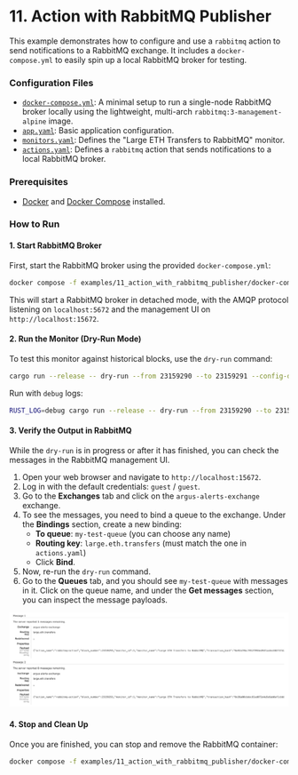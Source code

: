# 11. Action with RabbitMQ Publisher

This example demonstrates how to configure and use a `rabbitmq` action to send
notifications to a RabbitMQ exchange. It includes a `docker-compose.yml` to easily
spin up a local RabbitMQ broker for testing.

### Configuration Files

- [`docker-compose.yml`](./docker-compose.yml): A minimal setup to run a single-node RabbitMQ broker locally using the lightweight, multi-arch `rabbitmq:3-management-alpine` image.
- [`app.yaml`](../../docs/src/user_guide/config_app.md): Basic application configuration.
- [`monitors.yaml`](../../docs/src/user_guide/config_monitors.md): Defines the "Large ETH Transfers to RabbitMQ" monitor.
- [`actions.yaml`](../../docs/src/user_guide/config_actions.md): Defines a `rabbitmq` action that sends notifications to a local RabbitMQ broker.

### Prerequisites

- [Docker](https://www.docker.com/get-started) and [Docker Compose](https://docs.docker.com/compose/install/) installed.

### How to Run

#### 1. Start RabbitMQ Broker

First, start the RabbitMQ broker using the provided `docker-compose.yml`:

```bash
docker compose -f examples/11_action_with_rabbitmq_publisher/docker-compose.yml up -d
```

This will start a RabbitMQ broker in detached mode, with the AMQP protocol listening on `localhost:5672` and the management UI on `http://localhost:15672`.

#### 2. Run the Monitor (Dry-Run Mode)

To test this monitor against historical blocks, use the `dry-run` command:

```bash
cargo run --release -- dry-run --from 23159290 --to 23159291 --config-dir examples/11_action_with_rabbitmq_publisher/
```

Run with `debug` logs:

```bash
RUST_LOG=debug cargo run --release -- dry-run --from 23159290 --to 23159291 --config-dir examples/11_action_with_rabbitmq_publisher/
```

#### 3. Verify the Output in RabbitMQ

While the `dry-run` is in progress or after it has finished, you can check the messages in the RabbitMQ management UI.

1.  Open your web browser and navigate to `http://localhost:15672`.
2.  Log in with the default credentials: `guest` / `guest`.
3.  Go to the **Exchanges** tab and click on the `argus-alerts-exchange` exchange.
4.  To see the messages, you need to bind a queue to the exchange. Under the **Bindings** section, create a new binding:
    -   **To queue**: `my-test-queue` (you can choose any name)
    -   **Routing key**: `large.eth.transfers` (must match the one in `actions.yaml`)
    -   Click **Bind**.
5.  Now, re-run the `dry-run` command.
6.  Go to the **Queues** tab, and you should see `my-test-queue` with messages in it. Click on the queue name, and under the **Get messages** section, you can inspect the message payloads.

![alt text](image.png)

#### 4. Stop and Clean Up

Once you are finished, you can stop and remove the RabbitMQ container:

```bash
docker compose -f examples/11_action_with_rabbitmq_publisher/docker-compose.yml down
```
